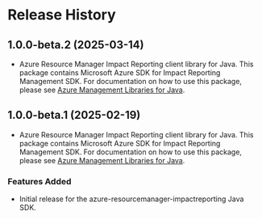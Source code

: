 # Release History

## 1.0.0-beta.2 (2025-03-14)

- Azure Resource Manager Impact Reporting client library for Java. This package contains Microsoft Azure SDK for Impact Reporting Management SDK. For documentation on how to use this package, please see [Azure Management Libraries for Java](https://aka.ms/azsdk/java/mgmt).

## 1.0.0-beta.1 (2025-02-19)

- Azure Resource Manager Impact Reporting client library for Java. This package contains Microsoft Azure SDK for Impact Reporting Management SDK. For documentation on how to use this package, please see [Azure Management Libraries for Java](https://aka.ms/azsdk/java/mgmt).
### Features Added

- Initial release for the azure-resourcemanager-impactreporting Java SDK.
